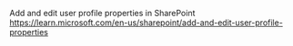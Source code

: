 Add and edit user profile properties in SharePoint
https://learn.microsoft.com/en-us/sharepoint/add-and-edit-user-profile-properties